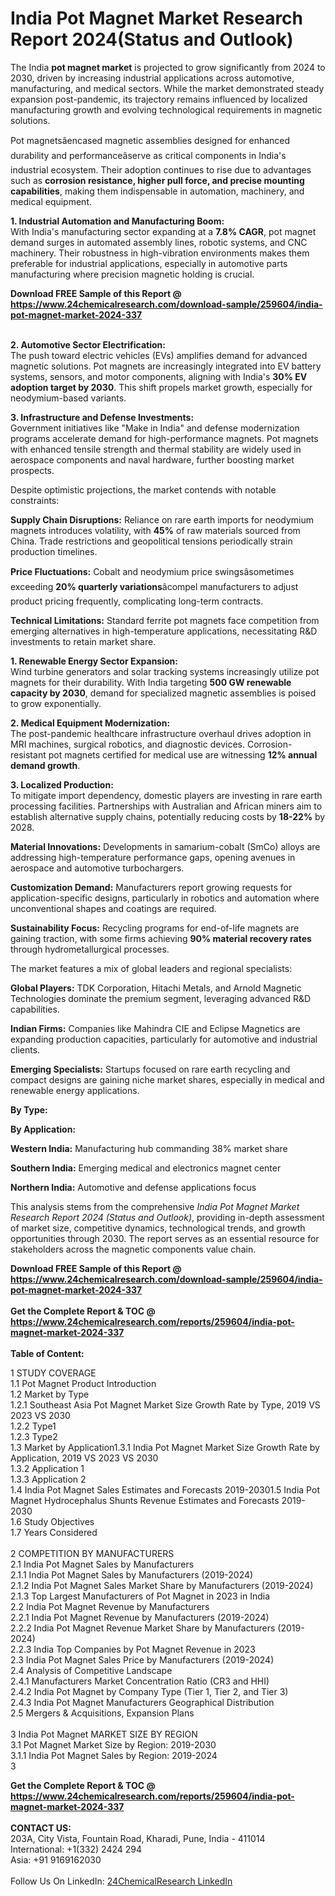<h1>India Pot Magnet Market Research Report 2024(Status and Outlook)</h1><p>The India <strong>pot magnet market</strong> is projected to grow significantly from 2024 to 2030, driven by increasing industrial applications across automotive, manufacturing, and medical sectors. While the market demonstrated steady expansion post-pandemic, its trajectory remains influenced by localized manufacturing growth and evolving technological requirements in magnetic solutions.</p><p>Pot magnetsâencased magnetic assemblies designed for enhanced durability and performanceâserve as critical components in India's industrial ecosystem. Their adoption continues to rise due to advantages such as <strong>corrosion resistance, higher pull force, and precise mounting capabilities</strong>, making them indispensable in automation, machinery, and medical equipment.</p><p><strong>1. Industrial Automation and Manufacturing Boom:</strong><br>
With India's manufacturing sector expanding at a <strong>7.8% CAGR</strong>, pot magnet demand surges in automated assembly lines, robotic systems, and CNC machinery. Their robustness in high-vibration environments makes them preferable for industrial applications, especially in automotive parts manufacturing where precision magnetic holding is crucial.</p><div><b>Download FREE Sample of this Report @ 
            <a href="https://www.24chemicalresearch.com/download-sample/259604/india-pot-magnet-market-2024-337">
            https://www.24chemicalresearch.com/download-sample/259604/india-pot-magnet-market-2024-337</a></b></div><br><p><strong>2. Automotive Sector Electrification:</strong><br>
The push toward electric vehicles (EVs) amplifies demand for advanced magnetic solutions. Pot magnets are increasingly integrated into EV battery systems, sensors, and motor components, aligning with India's <strong>30% EV adoption target by 2030</strong>. This shift propels market growth, especially for neodymium-based variants.</p><p><strong>3. Infrastructure and Defense Investments:</strong><br>
Government initiatives like "Make in India" and defense modernization programs accelerate demand for high-performance magnets. Pot magnets with enhanced tensile strength and thermal stability are widely used in aerospace components and naval hardware, further boosting market prospects.</p><p>Despite optimistic projections, the market contends with notable constraints:</p><p><strong>Supply Chain Disruptions:</strong> Reliance on rare earth imports for neodymium magnets introduces volatility, with <strong>45%</strong> of raw materials sourced from China. Trade restrictions and geopolitical tensions periodically strain production timelines.</p><p><strong>Price Fluctuations:</strong> Cobalt and neodymium price swingsâsometimes exceeding <strong>20% quarterly variations</strong>âcompel manufacturers to adjust product pricing frequently, complicating long-term contracts.</p><p><strong>Technical Limitations:</strong> Standard ferrite pot magnets face competition from emerging alternatives in high-temperature applications, necessitating R&amp;D investments to retain market share.</p><p><strong>1. Renewable Energy Sector Expansion:</strong><br>
Wind turbine generators and solar tracking systems increasingly utilize pot magnets for their durability. With India targeting <strong>500 GW renewable capacity by 2030</strong>, demand for specialized magnetic assemblies is poised to grow exponentially.</p><p><strong>2. Medical Equipment Modernization:</strong><br>
The post-pandemic healthcare infrastructure overhaul drives adoption in MRI machines, surgical robotics, and diagnostic devices. Corrosion-resistant pot magnets certified for medical use are witnessing <strong>12% annual demand growth</strong>.</p><p><strong>3. Localized Production:</strong><br>
To mitigate import dependency, domestic players are investing in rare earth processing facilities. Partnerships with Australian and African miners aim to establish alternative supply chains, potentially reducing costs by <strong>18-22%</strong> by 2028.</p><p><strong>Material Innovations:</strong> Developments in samarium-cobalt (SmCo) alloys are addressing high-temperature performance gaps, opening avenues in aerospace and automotive turbochargers.</p><p><strong>Customization Demand:</strong> Manufacturers report growing requests for application-specific designs, particularly in robotics and automation where unconventional shapes and coatings are required.</p><p><strong>Sustainability Focus:</strong> Recycling programs for end-of-life magnets are gaining traction, with some firms achieving <strong>90% material recovery rates</strong> through hydrometallurgical processes.</p><p>The market features a mix of global leaders and regional specialists:</p><p><strong>Global Players:</strong> TDK Corporation, Hitachi Metals, and Arnold Magnetic Technologies dominate the premium segment, leveraging advanced R&amp;D capabilities.</p><p><strong>Indian Firms:</strong> Companies like Mahindra CIE and Eclipse Magnetics are expanding production capacities, particularly for automotive and industrial clients.</p><p><strong>Emerging Specialists:</strong> Startups focused on rare earth recycling and compact designs are gaining niche market shares, especially in medical and renewable energy applications.</p><p><strong>By Type:</strong></p><p><strong>By Application:</strong></p><p><strong>Western India:</strong> Manufacturing hub commanding 38% market share</p><p><strong>Southern India:</strong> Emerging medical and electronics magnet center</p><p><strong>Northern India:</strong> Automotive and defense applications focus</p><p>This analysis stems from the comprehensive <em>India Pot Magnet Market Research Report 2024 (Status and Outlook)</em>, providing in-depth assessment of market size, competitive dynamics, technological trends, and growth opportunities through 2030. The report serves as an essential resource for stakeholders across the magnetic components value chain.</p><div><b>Download FREE Sample of this Report @ 
            <a href="https://www.24chemicalresearch.com/download-sample/259604/india-pot-magnet-market-2024-337">
            https://www.24chemicalresearch.com/download-sample/259604/india-pot-magnet-market-2024-337</a></b></div><br><div><b>Get the Complete Report & TOC @ 
            <a href="https://www.24chemicalresearch.com/reports/259604/india-pot-magnet-market-2024-337">
            https://www.24chemicalresearch.com/reports/259604/india-pot-magnet-market-2024-337</a></b></div><br>
            <b>Table of Content:</b><p>1 STUDY COVERAGE<br />
1.1 Pot Magnet Product Introduction<br />
1.2 Market by Type<br />
1.2.1 Southeast Asia Pot Magnet Market Size Growth Rate by Type, 2019 VS 2023 VS 2030<br />
1.2.2 Type1<br />
1.2.3 Type2<br />
1.3 Market by Application1.3.1 India Pot Magnet  Market Size Growth Rate by Application, 2019 VS 2023 VS 2030<br />
1.3.2 Application 1<br />
1.3.3 Application 2<br />
1.4 India Pot Magnet  Sales Estimates and Forecasts 2019-20301.5 India Pot Magnet Hydrocephalus Shunts Revenue Estimates and Forecasts 2019-2030<br />
1.6 Study Objectives<br />
1.7 Years Considered<br />
<br />
2 COMPETITION BY MANUFACTURERS<br />
2.1 India Pot Magnet Sales by Manufacturers<br />
2.1.1 India Pot Magnet Sales by Manufacturers (2019-2024)<br />
2.1.2 India Pot Magnet Sales Market Share by Manufacturers (2019-2024)<br />
2.1.3 Top Largest Manufacturers of  Pot Magnet in 2023 in India<br />
2.2 India Pot Magnet Revenue by Manufacturers<br />
2.2.1 India Pot Magnet Revenue by Manufacturers (2019-2024)<br />
2.2.2 India Pot Magnet Revenue Market Share by Manufacturers (2019-2024)<br />
2.2.3 India Top Companies by Pot Magnet Revenue in 2023<br />
2.3 India Pot Magnet Sales Price by Manufacturers (2019-2024)<br />
2.4 Analysis of Competitive Landscape<br />
2.4.1 Manufacturers Market Concentration Ratio (CR3 and HHI)<br />
2.4.2 India Pot Magnet by Company Type (Tier 1, Tier 2, and Tier 3)<br />
2.4.3 India Pot Magnet Manufacturers Geographical Distribution<br />
2.5 Mergers & Acquisitions, Expansion Plans<br />
<br />
3 India Pot Magnet MARKET SIZE BY REGION<br />
3.1 Pot Magnet Market Size by Region: 2019-2030<br />
3.1.1 India Pot Magnet Sales by Region: 2019-2024<br />
3</p><div><b>Get the Complete Report & TOC @ 
            <a href="https://www.24chemicalresearch.com/reports/259604/india-pot-magnet-market-2024-337">
            https://www.24chemicalresearch.com/reports/259604/india-pot-magnet-market-2024-337</a></b></div><br><b>CONTACT US:</b><br>
            203A, City Vista, Fountain Road, Kharadi, Pune, India - 411014<br>
            International: +1(332) 2424 294<br>
            Asia: +91 9169162030 <br><br>
            Follow Us On LinkedIn: <a href="https://www.linkedin.com/company/24chemicalresearch/">24ChemicalResearch LinkedIn</a>